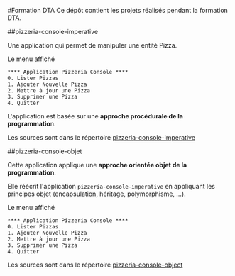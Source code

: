 #Formation DTA
Ce dépôt contient les projets réalisés pendant la formation DTA.

##pizzeria-console-imperative

Une application qui permet de manipuler une entité Pizza.

Le menu affiché
```
**** Application Pizzeria Console ****
0. Lister Pizzas
1. Ajouter Nouvelle Pizza
2. Mettre à jour une Pizza
3. Supprimer une Pizza
4. Quitter
```

L'application est basée sur une **approche procédurale de la programmatio**n.

Les sources sont dans le répertoire [pizzeria-console-imperative](pizzeria-console-imperative)

##pizzeria-console-objet

Cette application applique une **approche orientée objet de la programmation**.

Elle réécrit l'application `pizzeria-console-imperative` en appliquant les principes objet (encapsulation, héritage, polymorphisme, ...).

Le menu affiché
```
**** Application Pizzeria Console ****
0. Lister Pizzas
1. Ajouter Nouvelle Pizza
2. Mettre à jour une Pizza
3. Supprimer une Pizza
4. Quitter
```
Les sources sont dans le répertoire [pizzeria-console-object](pizzeria-console-object)
